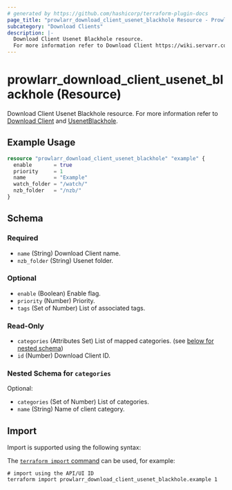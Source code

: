```yaml
---
# generated by https://github.com/hashicorp/terraform-plugin-docs
page_title: "prowlarr_download_client_usenet_blackhole Resource - Prowlarr"
subcategory: "Download Clients"
description: |-
  Download Client Usenet Blackhole resource.
  For more information refer to Download Client https://wiki.servarr.com/prowlarr/settings#download-clients and UsenetBlackhole https://wiki.servarr.com/prowlarr/supported#usenetblackhole.
---
```


# prowlarr_download_client_usenet_blackhole (Resource)

<!-- subcategory:Download Clients -->
Download Client Usenet Blackhole resource.
For more information refer to [Download Client](https://wiki.servarr.com/prowlarr/settings#download-clients) and [UsenetBlackhole](https://wiki.servarr.com/prowlarr/supported#usenetblackhole).

## Example Usage

```terraform
resource "prowlarr_download_client_usenet_blackhole" "example" {
  enable       = true
  priority     = 1
  name         = "Example"
  watch_folder = "/watch/"
  nzb_folder   = "/nzb/"
}
```

<!-- schema generated by tfplugindocs -->
## Schema

### Required

- `name` (String) Download Client name.
- `nzb_folder` (String) Usenet folder.

### Optional

- `enable` (Boolean) Enable flag.
- `priority` (Number) Priority.
- `tags` (Set of Number) List of associated tags.

### Read-Only

- `categories` (Attributes Set) List of mapped categories. (see [below for nested schema](#nestedatt--categories))
- `id` (Number) Download Client ID.

<a id="nestedatt--categories"></a>
### Nested Schema for `categories`

Optional:

- `categories` (Set of Number) List of categories.
- `name` (String) Name of client category.

## Import

Import is supported using the following syntax:

The [`terraform import` command](https://developer.hashicorp.com/terraform/cli/commands/import) can be used, for example:

```shell
# import using the API/UI ID
terraform import prowlarr_download_client_usenet_blackhole.example 1
```

